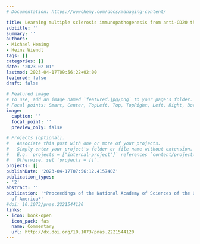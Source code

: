 ```yaml
---
# Documentation: https://wowchemy.com/docs/managing-content/

title: Learning multiple sclerosis immunopathogenesis from anti-CD20 therapy
subtitle: ''
summary: ''
authors:
- Michael Heming
- Heinz Wiendl
tags: []
categories: []
date: '2023-02-01'
lastmod: 2023-04-17T09:56:22+02:00
featured: false
draft: false

# Featured image
# To use, add an image named `featured.jpg/png` to your page's folder.
# Focal points: Smart, Center, TopLeft, Top, TopRight, Left, Right, BottomLeft, Bottom, BottomRight.
image:
  caption: ''
  focal_point: ''
  preview_only: false

# Projects (optional).
#   Associate this post with one or more of your projects.
#   Simply enter your project's folder or file name without extension.
#   E.g. `projects = ["internal-project"]` references `content/project/deep-learning/index.md`.
#   Otherwise, set `projects = []`.
projects: []
publishDate: '2023-04-17T07:56:12.415740Z'
publication_types:
- '2'
abstract: ''
publication: '*Proceedings of the National Academy of Sciences of the United States
  of America*'
#doi: 10.1073/pnas.2221544120
links:
- icon: book-open
  icon_pack: fas
  name: Commentary
  url: http://dx.doi.org/10.1073/pnas.2221544120
---
```

